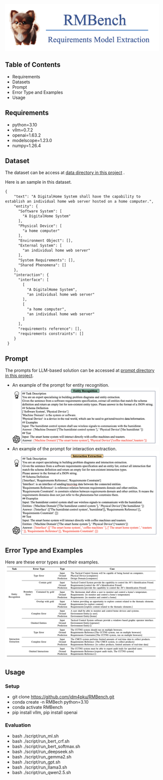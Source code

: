 ![# RMBench](assets/logo.png)

## Table of Contents

- Requirements
- Datasets
- Prompt
- Error Type and Examples
- Usage

## Requirements
* python=3.10
* vllm=0.7.2
* openai=1.63.2
* modelscope=1.23.0
* numpy=1.26.4

## Dataset

The dataset can be access at [data directory in this project](https://github.com/jdm4pku/RMBench/tree/main/data/total) .

Here is an sample in this dataset. 

```
{
    "text": "A DigitalHome System shall have the capability to establish an individual home web server hosted on a home computer.",
    "entity": {
      "Software System": [
        "A DigitalHome System"
      ],
      "Physical Device": [
        "a home computer"
      ],
      "Environment Object": [],
      "External System": [
        "an individual home web server"
      ],
      "System Requirements": [],
      "Shared Phenomena": []
    },
    "interaction": {
      "interface": [
        [
          "A DigitalHome System",
          "an individual home web server"
        ],
        [
          "a home computer",
          "an individual home web server"
        ]
      ],
      "requirements reference": [],
      "requirements constraints": []
    }
 }
```

## Prompt
The prompts for LLM-based solution can be accessed at [prompt directory in this project](https://github.com/jdm4pku/RMBench/tree/main/prompt). 
* An example of the prompt for entity recognition.
![# Prompt-E](assets/entity-prompt.png)
* An example of the prompt for interaction extraction.
![# Prompt-E](assets/interaction-prompt.png)

## Error Type and Examples
Here are these error types and their examples.
![# Prompt-E](assets/error-type.png)

## Usage

### Setup

* git clone https://github.com/jdm4pku/RMBench.git
* conda create -n RMBech python=3.10
* conda activate RMBench
* pip install vllm, pip install openai

### Evaluation
* bash ./script/run_ml.sh
* bash ./script/run_bert_crf.sh
* bash ./script/run_bert_softmax.sh
* bash ./script/run_deepseek.sh
* bash ./script/run_gemma2.sh
* bash ./script/run_gpt.sh
* bash ./script/run_llama3.sh
* bash ./script/run_qwen2.5.sh

